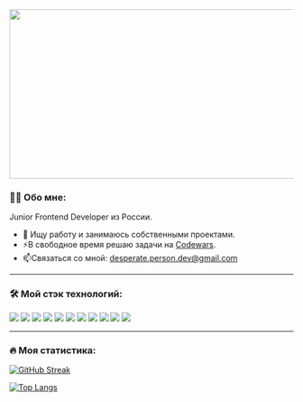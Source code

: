 <div id="header" align="center">
  <img src="https://media.giphy.com/media/xVRRDVP6lqtNQJrzN7/giphy.gif" width="600" height="300"/>
</div>

### :man_technologist: Обо мне:
Junior Frontend Developer из России.
- :telescope: Ищу работу и занимаюсь собственными проектами.
- :zap:В свободное время решаю задачи на [Codewars](https://www.codewars.com/users/DesperatePerson).
- :mailbox:Связаться со мной: desperate.person.dev@gmail.com

---

### :hammer_and_wrench: Мой стэк технологий:
<img src="https://img.shields.io/badge/HTML-black?style=for-the-badge&logo=HTML5"/> <img src="https://img.shields.io/badge/CSS-black?style=for-the-badge&logo=CSS3"/> <img src="https://img.shields.io/badge/JavaScript-black?style=for-the-badge&logo=Javascript"/> <img src="https://img.shields.io/badge/TypeScript-black?style=for-the-badge&logo=TypeScript"/> <img src="https://img.shields.io/badge/React-black?style=for-the-badge&logo=React"/> <img src="https://img.shields.io/badge/Redux-black?style=for-the-badge&logo=Redux"/> <img src="https://img.shields.io/badge/Git-black?style=for-the-badge&logo=Git"/> <img src="https://img.shields.io/badge/Github-black?style=for-the-badge&logo=Github"/> <img src="https://img.shields.io/badge/Sass-black?style=for-the-badge&logo=Sass"/> <img src="https://img.shields.io/badge/Bootstrap-black?style=for-the-badge&logo=Bootstrap"/> <img src="https://img.shields.io/badge/Linux-black?style=for-the-badge&logo=Linux"/>

---

### :fire: Моя статистика:
[![GitHub Streak](http://github-readme-streak-stats.herokuapp.com?user=DesperatePerson&theme=dark&background=black)](https://git.io/streak-stats)

[![Top Langs](https://github-readme-stats.vercel.app/api/top-langs/?username=DesperatePerson&layout=compact&theme=vision-friendly-dark)](https://github.com/anuraghazra/github-readme-stats)
